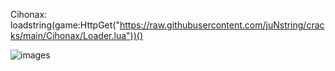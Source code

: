 Cihonax: loadstring(game:HttpGet("https://raw.githubusercontent.com/juNstring/cracks/main/Cihonax/Loader.lua"))()

![images](https://user-images.githubusercontent.com/100031567/155893843-edd3324b-a7a5-4095-9757-dadc4a8e0f06.png)
